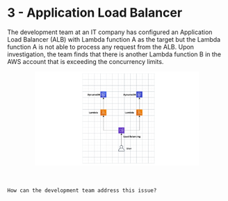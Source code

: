 # 3 - Application Load Balancer

The development team at an IT company has configured an Application Load Balancer (ALB) with Lambda function A as the target but the Lambda function A is not able to process any request from the ALB. Upon investigation, the team finds that there is another Lambda function B in the AWS account that is exceeding the concurrency limits.

<p align="center">
<img src="../assets/diagrams/Picture 3.png?raw=true" style="background-color:white;" width="75%">
</p>

<br>

```
How can the development team address this issue?
```


